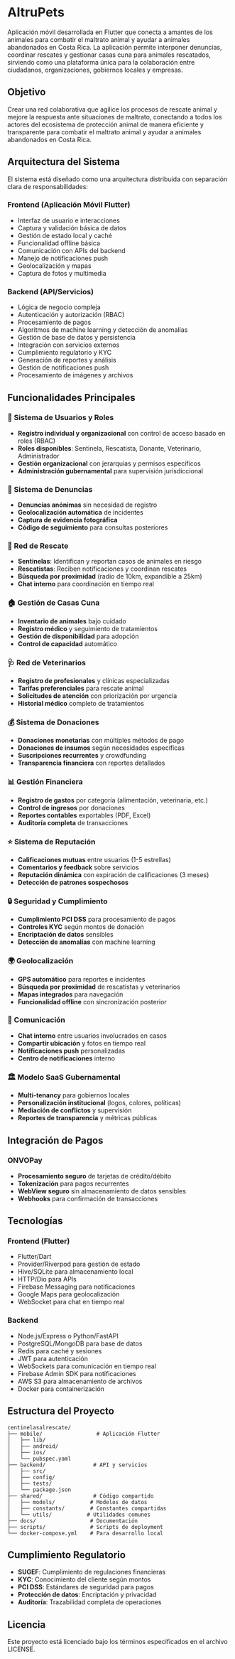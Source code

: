 # AltruPets

Aplicación móvil desarrollada en Flutter que conecta a amantes de los animales para combatir el maltrato animal y ayudar a animales abandonados en Costa Rica. La aplicación permite interponer denuncias, coordinar rescates y gestionar casas cuna para animales rescatados, sirviendo como una plataforma única para la colaboración entre ciudadanos, organizaciones, gobiernos locales y empresas.

## Objetivo

Crear una red colaborativa que agilice los procesos de rescate animal y mejore la respuesta ante situaciones de maltrato, conectando a todos los actores del ecosistema de protección animal de manera eficiente y transparente para combatir el maltrato animal y ayudar a animales abandonados en Costa Rica.

## Arquitectura del Sistema

El sistema está diseñado como una arquitectura distribuida con separación clara de responsabilidades:

### Frontend (Aplicación Móvil Flutter)
- Interfaz de usuario e interacciones
- Captura y validación básica de datos
- Gestión de estado local y caché
- Funcionalidad offline básica
- Comunicación con APIs del backend
- Manejo de notificaciones push
- Geolocalización y mapas
- Captura de fotos y multimedia

### Backend (API/Servicios)
- Lógica de negocio compleja
- Autenticación y autorización (RBAC)
- Procesamiento de pagos
- Algoritmos de machine learning y detección de anomalías
- Gestión de base de datos y persistencia
- Integración con servicios externos
- Cumplimiento regulatorio y KYC
- Generación de reportes y análisis
- Gestión de notificaciones push
- Procesamiento de imágenes y archivos

## Funcionalidades Principales

### 🔐 Sistema de Usuarios y Roles
- **Registro individual y organizacional** con control de acceso basado en roles (RBAC)
- **Roles disponibles**: Sentinela, Rescatista, Donante, Veterinario, Administrador
- **Gestión organizacional** con jerarquías y permisos específicos
- **Administración gubernamental** para supervisión jurisdiccional

### 📢 Sistema de Denuncias
- **Denuncias anónimas** sin necesidad de registro
- **Geolocalización automática** de incidentes
- **Captura de evidencia fotográfica**
- **Código de seguimiento** para consultas posteriores

### 🚨 Red de Rescate
- **Sentinelas**: Identifican y reportan casos de animales en riesgo
- **Rescatistas**: Reciben notificaciones y coordinan rescates
- **Búsqueda por proximidad** (radio de 10km, expandible a 25km)
- **Chat interno** para coordinación en tiempo real

### 🏠 Gestión de Casas Cuna
- **Inventario de animales** bajo cuidado
- **Registro médico** y seguimiento de tratamientos
- **Gestión de disponibilidad** para adopción
- **Control de capacidad** automático

### 🩺 Red de Veterinarios
- **Registro de profesionales** y clínicas especializadas
- **Tarifas preferenciales** para rescate animal
- **Solicitudes de atención** con priorización por urgencia
- **Historial médico** completo de tratamientos

### 💰 Sistema de Donaciones
- **Donaciones monetarias** con múltiples métodos de pago
- **Donaciones de insumos** según necesidades específicas
- **Suscripciones recurrentes** y crowdfunding
- **Transparencia financiera** con reportes detallados

### 📊 Gestión Financiera
- **Registro de gastos** por categoría (alimentación, veterinaria, etc.)
- **Control de ingresos** por donaciones
- **Reportes contables** exportables (PDF, Excel)
- **Auditoría completa** de transacciones

### ⭐ Sistema de Reputación
- **Calificaciones mutuas** entre usuarios (1-5 estrellas)
- **Comentarios y feedback** sobre servicios
- **Reputación dinámica** con expiración de calificaciones (3 meses)
- **Detección de patrones sospechosos**

### 🔒 Seguridad y Cumplimiento
- **Cumplimiento PCI DSS** para procesamiento de pagos
- **Controles KYC** según montos de donación
- **Encriptación de datos** sensibles
- **Detección de anomalías** con machine learning

### 🌍 Geolocalización
- **GPS automático** para reportes e incidentes
- **Búsqueda por proximidad** de rescatistas y veterinarios
- **Mapas integrados** para navegación
- **Funcionalidad offline** con sincronización posterior

### 💬 Comunicación
- **Chat interno** entre usuarios involucrados en casos
- **Compartir ubicación** y fotos en tiempo real
- **Notificaciones push** personalizadas
- **Centro de notificaciones** interno

### 🏛️ Modelo SaaS Gubernamental
- **Multi-tenancy** para gobiernos locales
- **Personalización institucional** (logos, colores, políticas)
- **Mediación de conflictos** y supervisión
- **Reportes de transparencia** y métricas públicas

## Integración de Pagos

### ONVOPay
- **Procesamiento seguro** de tarjetas de crédito/débito
- **Tokenización** para pagos recurrentes
- **WebView seguro** sin almacenamiento de datos sensibles
- **Webhooks** para confirmación de transacciones

## Tecnologías

### Frontend (Flutter)
- Flutter/Dart
- Provider/Riverpod para gestión de estado
- Hive/SQLite para almacenamiento local
- HTTP/Dio para APIs
- Firebase Messaging para notificaciones
- Google Maps para geolocalización
- WebSocket para chat en tiempo real

### Backend
- Node.js/Express o Python/FastAPI
- PostgreSQL/MongoDB para base de datos
- Redis para caché y sesiones
- JWT para autenticación
- WebSockets para comunicación en tiempo real
- Firebase Admin SDK para notificaciones
- AWS S3 para almacenamiento de archivos
- Docker para containerización

## Estructura del Proyecto

```
centinelasalrescate/
├── mobile/                 # Aplicación Flutter
│   ├── lib/
│   ├── android/
│   ├── ios/
│   └── pubspec.yaml
├── backend/               # API y servicios
│   ├── src/
│   ├── config/
│   ├── tests/
│   └── package.json
├── shared/                # Código compartido
│   ├── models/           # Modelos de datos
│   ├── constants/        # Constantes compartidas
│   └── utils/           # Utilidades comunes
├── docs/                 # Documentación
├── scripts/              # Scripts de deployment
└── docker-compose.yml    # Para desarrollo local
```

## Cumplimiento Regulatorio

- **SUGEF**: Cumplimiento de regulaciones financieras
- **KYC**: Conocimiento del cliente según montos
- **PCI DSS**: Estándares de seguridad para pagos
- **Protección de datos**: Encriptación y privacidad
- **Auditoría**: Trazabilidad completa de operaciones

## Licencia

Este proyecto está licenciado bajo los términos especificados en el archivo LICENSE.

